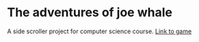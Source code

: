 # The adventures of joe whale
A side scroller project for computer science course.
[Link to game](https://knightpf.github.io/side-scroller/)
